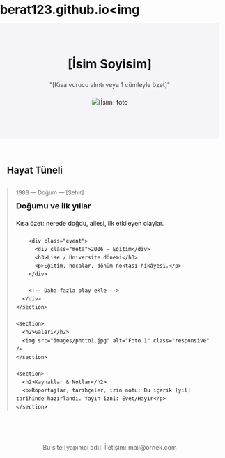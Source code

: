 # berat123.github.io<img <!doctype html>
<html lang="tr">
<head>
  <meta charset="utf-8">
  <meta name="viewport" content="width=device-width,initial-scale=1">
  <title>Hayat Hikâyesi — [İsim]</title>
  <meta name="description" content="[Kısa 1 cümle özet: kim, neden önemli]">
  <style>
    body{font-family:Inter,Arial,sans-serif;line-height:1.6;margin:0;padding:0;color:#111}
    header{background:#f5f5f7;padding:48px 16px;text-align:center}
    .container{max-width:900px;margin:24px auto;padding:0 16px}
    h1{margin:0 0 8px;font-size:28px}
    .lead{color:#444;margin-bottom:18px}
    .timeline{border-left:3px solid #ddd;padding-left:18px;margin-top:24px}
    .event{margin-bottom:20px}
    .event h3{margin:0;font-size:18px}
    .meta{font-size:13px;color:#666;margin-bottom:6px}
    img.responsive{max-width:100%;height:auto;border-radius:8px}
    footer{padding:24px;text-align:center;color:#666;font-size:14px}
  </style>
</head>
<body>
  <header>
    <div class="container">
      <h1>[İsim Soyisim]</h1>
      <p class="lead">"[Kısa vurucu alıntı veya 1 cümleyle özet]"</p>
      <img src="images/cover.jpg" alt="[İsim] foto" class="responsive" />
    </div>
  </header>

  <main class="container">
    <section>
      <h2>Hayat Tüneli</h2>
      <div class="timeline">
        <div class="event">
          <div class="meta">1988 — Doğum — [Şehir]</div>
          <h3>Doğumu ve ilk yıllar</h3>
          <p>Kısa özet: nerede doğdu, ailesi, ilk etkileyen olaylar.</p>
        </div>

        <div class="event">
          <div class="meta">2006 — Eğitim</div>
          <h3>Lise / Üniversite dönemi</h3>
          <p>Eğitim, hocalar, dönüm noktası hikâyesi.</p>
        </div>

        <!-- Daha fazla olay ekle -->
      </div>
    </section>

    <section>
      <h2>Galeri</h2>
      <img src="images/photo1.jpg" alt="Foto 1" class="responsive" />
    </section>

    <section>
      <h2>Kaynaklar & Notlar</h2>
      <p>Röportajlar, tarihçeler, izin notu: Bu içerik [yıl] tarihinde hazırlandı. Yayın izni: Evet/Hayır</p>
    </section>
  </main>

  <footer>
    <div class="container">Bu site [yapımcı adı]. İletişim: mail@ornek.com</div>
  </footer>
</body>
</html>
